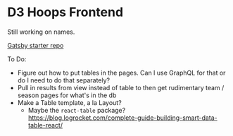 # D3 Hoops Frontend

Still working on names.

[Gatsby starter repo](https://github.com/gatsbyjs/gatsby-starter-default)

To Do:
- Figure out how to put tables in the pages. Can I use GraphQL for that or do I need to do that separately?
- Pull in results from view instead of table to then get rudimentary team / season pages for what's in the db
- Make a Table template, a la Layout?
  - Maybe the `react-table` package? https://blog.logrocket.com/complete-guide-building-smart-data-table-react/
